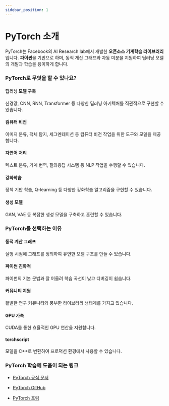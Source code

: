 ```yaml
---
sidebar_position: 1
---
```


# PyTorch 소개

PyTorch는 Facebook의 AI Research lab에서 개발한 **오픈소스 기계학습 라이브러리**입니다. **파이썬**을 기반으로 하며, 동적 계산 그래프와 자동 미분을 지원하여 딥러닝 모델의 개발과 학습을 용이하게 합니다.

### PyTorch로 무엇을 할 수 있나요?

#### 딥러닝 모델 구축

신경망, CNN, RNN, Transformer 등 다양한 딥러닝 아키텍처를 직관적으로 구현할 수 있습니다.

#### 컴퓨터 비전

이미지 분류, 객체 탐지, 세그멘테이션 등 컴퓨터 비전 작업을 위한 도구와 모델을 제공합니다.

#### 자연어 처리

텍스트 분류, 기계 번역, 질의응답 시스템 등 NLP 작업을 수행할 수 있습니다.

#### 강화학습

정책 기반 학습, Q-learning 등 다양한 강화학습 알고리즘을 구현할 수 있습니다.

#### 생성 모델

GAN, VAE 등 복잡한 생성 모델을 구축하고 훈련할 수 있습니다.

### PyTorch를 선택하는 이유

#### 동적 계산 그래프

실행 시점에 그래프를 정의하여 유연한 모델 구조를 만들 수 있습니다.

#### 파이썬 친화적

파이썬의 기본 문법과 잘 어울려 학습 곡선이 낮고 디버깅이 쉽습니다.

#### 커뮤니티 지원

활발한 연구 커뮤니티와 풍부한 라이브러리 생태계를 가지고 있습니다.

#### GPU 가속

CUDA를 통한 효율적인 GPU 연산을 지원합니다.

#### torchscript

모델을 C++로 변환하여 프로덕션 환경에서 사용할 수 있습니다.

### PyTorch 학습에 도움이 되는 링크

- [PyTorch 공식 문서](https://pytorch.org/docs/stable/index.html)

- [PyTorch GitHub](https://github.com/pytorch/pytorch)

- [PyTorch 포럼](https://discuss.pytorch.org/)

